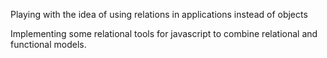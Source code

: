Playing with the idea of using relations in applications instead of objects

Implementing some relational tools for javascript to combine relational and 
functional models.
